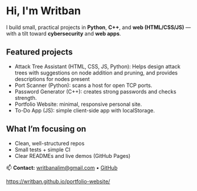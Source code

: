 # Hi, I'm Writban

I build small, practical projects in **Python**, **C++**, and **web (HTML/CSS/JS)** — with a tilt toward **cybersecurity** and **web apps**.

## Featured projects
- Attack Tree Assistant (HTML, CSS, JS, Python): Helps design attack trees with suggestions on node addition and pruning, and provides descriptions for nodes present
- Port Scanner (Python): scans a host for open TCP ports.
- Password Generator (C++): creates strong passwords and checks strength.
- Portfolio Website: minimal, responsive personal site.
- To-Do App (JS): simple client-side app with localStorage.

## What I’m focusing on
- Clean, well-structured repos
- Small tests + simple CI
- Clear READMEs and live demos (GitHub Pages)

📫 **Contact:** writbanalim@gmail.com • [GitHub](https://github.com/<ame>)

https://writban.github.io/portfolio-website/
